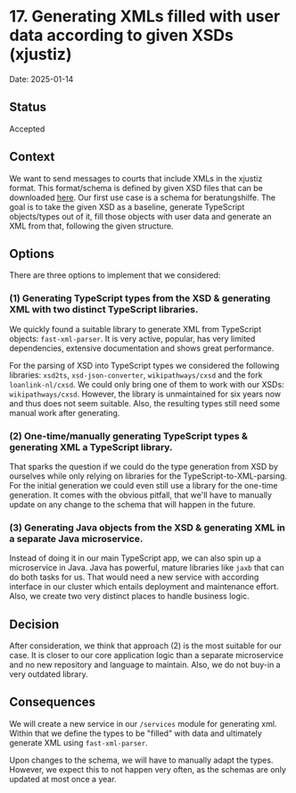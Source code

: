 # 17. Generating XMLs filled with user data according to given XSDs (xjustiz)

Date: 2025-01-14

## Status

Accepted

## Context

We want to send messages to courts that include XMLs in the xjustiz format.
This format/schema is defined by given XSD files that can be downloaded [here](https://xjustiz.justiz.de/index.php).
Our first use case is a schema for beratungshilfe.
The goal is to take the given XSD as a baseline, generate TypeScript objects/types out of it, fill those objects with user data and generate an XML from that, following the given structure.

## Options

There are three options to implement that we considered:

### (1) Generating TypeScript types from the XSD & generating XML with two distinct TypeScript libraries.

We quickly found a suitable library to generate XML from TypeScript objects: `fast-xml-parser`.
It is very active, popular, has very limited dependencies, extensive documentation and shows great performance.

For the parsing of XSD into TypeScript types we considered the following libraries: `xsd2ts`, `xsd-json-converter`, `wikipathways/cxsd` and the fork `loanlink-nl/cxsd`.
We could only bring one of them to work with our XSDs: `wikipathways/cxsd`.
However, the library is unmaintained for six years now and thus does not seem suitable.
Also, the resulting types still need some manual work after generating.

### (2) One-time/manually generating TypeScript types & generating XML a TypeScript library.

That sparks the question if we could do the type generation from XSD by ourselves while only relying on libraries for the TypeScript-to-XML-parsing.
For the initial generation we could even still use a library for the one-time generation.
It comes with the obvious pitfall, that we'll have to manually update on any change to the schema that will happen in the future.

### (3) Generating Java objects from the XSD & generating XML in a separate Java microservice.

Instead of doing it in our main TypeScript app, we can also spin up a microservice in Java.
Java has powerful, mature libraries like `jaxb` that can do both tasks for us.
That would need a new service with according interface in our cluster which entails deployment and maintenance effort.
Also, we create two very distinct places to handle business logic.

## Decision

After consideration, we think that approach (2) is the most suitable for our case.
It is closer to our core application logic than a separate microservice and no new repository and language to maintain.
Also, we do not buy-in a very outdated library.

## Consequences

We will create a new service in our `/services` module for generating xml.
Within that we define the types to be "filled" with data and ultimately generate XML using `fast-xml-parser`.

Upon changes to the schema, we will have to manually adapt the types.
However, we expect this to not happen very often, as the schemas are only updated at most once a year.
